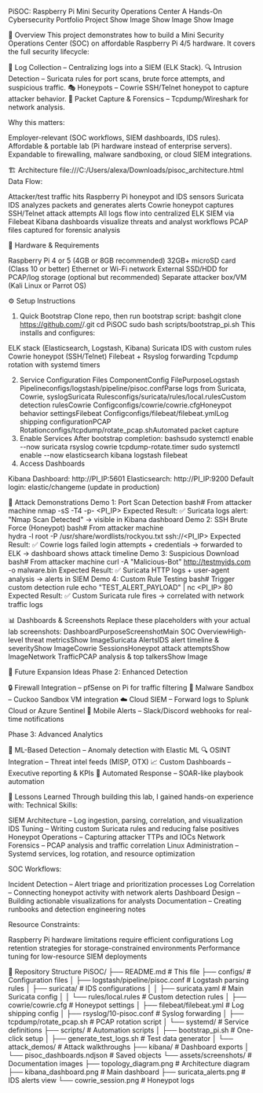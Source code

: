 PiSOC: Raspberry Pi Mini Security Operations Center
A Hands-On Cybersecurity Portfolio Project
Show Image
Show Image
Show Image

📖 Overview
This project demonstrates how to build a Mini Security Operations Center (SOC) on affordable Raspberry Pi 4/5 hardware.
It covers the full security lifecycle:

📝 Log Collection – Centralizing logs into a SIEM (ELK Stack).
🔍 Intrusion Detection – Suricata rules for port scans, brute force attempts, and suspicious traffic.
🎭 Honeypots – Cowrie SSH/Telnet honeypot to capture attacker behavior.
📡 Packet Capture & Forensics – Tcpdump/Wireshark for network analysis.

Why this matters:

Employer-relevant (SOC workflows, SIEM dashboards, IDS rules).
Affordable & portable lab (Pi hardware instead of enterprise servers).
Expandable to firewalling, malware sandboxing, or cloud SIEM integrations.


🏗️ Architecture
file:///C:/Users/alexa/Downloads/pisoc_architecture.html
Data Flow:

Attacker/test traffic hits Raspberry Pi honeypot and IDS sensors
Suricata IDS analyzes packets and generates alerts
Cowrie honeypot captures SSH/Telnet attack attempts
All logs flow into centralized ELK SIEM via Filebeat
Kibana dashboards visualize threats and analyst workflows
PCAP files captured for forensic analysis


🔧 Hardware & Requirements

Raspberry Pi 4 or 5 (4GB or 8GB recommended)
32GB+ microSD card (Class 10 or better)
Ethernet or Wi-Fi network
External SSD/HDD for PCAP/log storage (optional but recommended)
Separate attacker box/VM (Kali Linux or Parrot OS)


⚙️ Setup Instructions
1. Quick Bootstrap
Clone repo, then run bootstrap script:
bashgit clone https://github.com/<your-username>/<repo-name>.git
cd PiSOC
sudo bash scripts/bootstrap_pi.sh
This installs and configures:

ELK stack (Elasticsearch, Logstash, Kibana)
Suricata IDS with custom rules
Cowrie honeypot (SSH/Telnet)
Filebeat + Rsyslog forwarding
Tcpdump rotation with systemd timers

2. Service Configuration Files
ComponentConfig FilePurposeLogstash Pipelineconfigs/logstash/pipeline/pisoc.confParse logs from Suricata, Cowrie, syslogSuricata Rulesconfigs/suricata/rules/local.rulesCustom detection rulesCowrie Configconfigs/cowrie/cowrie.cfgHoneypot behavior settingsFilebeat Configconfigs/filebeat/filebeat.ymlLog shipping configurationPCAP Rotationconfigs/tcpdump/rotate_pcap.shAutomated packet capture
3. Enable Services
After bootstrap completion:
bashsudo systemctl enable --now suricata rsyslog cowrie tcpdump-rotate.timer
sudo systemctl enable --now elasticsearch kibana logstash filebeat
4. Access Dashboards

Kibana Dashboard: http://PI_IP:5601
Elasticsearch: http://PI_IP:9200
Default login: elastic/changeme (update in production)


🧪 Attack Demonstrations
Demo 1: Port Scan Detection
bash# From attacker machine
nmap -sS -T4 -p- <PI_IP>
Expected Result: ✅ Suricata logs alert: "Nmap Scan Detected" → visible in Kibana dashboard
Demo 2: SSH Brute Force (Honeypot)
bash# From attacker machine  
hydra -l root -P /usr/share/wordlists/rockyou.txt ssh://<PI_IP>
Expected Result: ✅ Cowrie logs failed login attempts + credentials → forwarded to ELK → dashboard shows attack timeline
Demo 3: Suspicious Download
bash# From attacker machine
curl -A "Malicious-Bot" http://testmyids.com -o malware.bin
Expected Result: ✅ Suricata HTTP logs + user-agent analysis → alerts in SIEM
Demo 4: Custom Rule Testing
bash# Trigger custom detection rule
echo "TEST_ALERT_PAYLOAD" | nc <PI_IP> 80
Expected Result: ✅ Custom Suricata rule fires → correlated with network traffic logs

📊 Dashboards & Screenshots
Replace these placeholders with your actual lab screenshots:
DashboardPurposeScreenshotMain SOC OverviewHigh-level threat metricsShow ImageSuricata AlertsIDS alert timeline & severityShow ImageCowrie SessionsHoneypot attack attemptsShow ImageNetwork TrafficPCAP analysis & top talkersShow Image

🚀 Future Expansion Ideas
Phase 2: Enhanced Detection

🔒 Firewall Integration – pfSense on Pi for traffic filtering
🧪 Malware Sandbox – Cuckoo Sandbox VM integration
☁️ Cloud SIEM – Forward logs to Splunk Cloud or Azure Sentinel
📱 Mobile Alerts – Slack/Discord webhooks for real-time notifications

Phase 3: Advanced Analytics

🤖 ML-Based Detection – Anomaly detection with Elastic ML
🔍 OSINT Integration – Threat intel feeds (MISP, OTX)
📈 Custom Dashboards – Executive reporting & KPIs
🔄 Automated Response – SOAR-like playbook automation


📝 Lessons Learned
Through building this lab, I gained hands-on experience with:
Technical Skills:

SIEM Architecture – Log ingestion, parsing, correlation, and visualization
IDS Tuning – Writing custom Suricata rules and reducing false positives
Honeypot Operations – Capturing attacker TTPs and IOCs
Network Forensics – PCAP analysis and traffic correlation
Linux Administration – Systemd services, log rotation, and resource optimization

SOC Workflows:

Incident Detection – Alert triage and prioritization processes
Log Correlation – Connecting honeypot activity with network alerts
Dashboard Design – Building actionable visualizations for analysts
Documentation – Creating runbooks and detection engineering notes

Resource Constraints:

Raspberry Pi hardware limitations require efficient configurations
Log retention strategies for storage-constrained environments
Performance tuning for low-resource SIEM deployments


📌 Repository Structure
PiSOC/
├── README.md                           # This file
├── configs/                           # Configuration files
│   ├── logstash/pipeline/pisoc.conf   # Logstash parsing rules
│   ├── suricata/                      # IDS configurations
│   │   ├── suricata.yaml             # Main Suricata config
│   │   └── rules/local.rules         # Custom detection rules
│   ├── cowrie/cowrie.cfg             # Honeypot settings
│   ├── filebeat/filebeat.yml         # Log shipping config
│   ├── rsyslog/10-pisoc.conf         # Syslog forwarding
│   ├── tcpdump/rotate_pcap.sh        # PCAP rotation script
│   └── systemd/                      # Service definitions
├── scripts/                          # Automation scripts
│   ├── bootstrap_pi.sh              # One-click setup
│   ├── generate_test_logs.sh        # Test data generator
│   └── attack_demos/                # Attack walkthroughs
├── kibana/                          # Dashboard exports
│   └── pisoc_dashboards.ndjson     # Saved objects
└── assets/screenshots/              # Documentation images
    ├── topology_diagram.png        # Architecture diagram
    ├── kibana_dashboard.png        # Main dashboard
    ├── suricata_alerts.png         # IDS alerts view
    └── cowrie_session.png          # Honeypot logs
